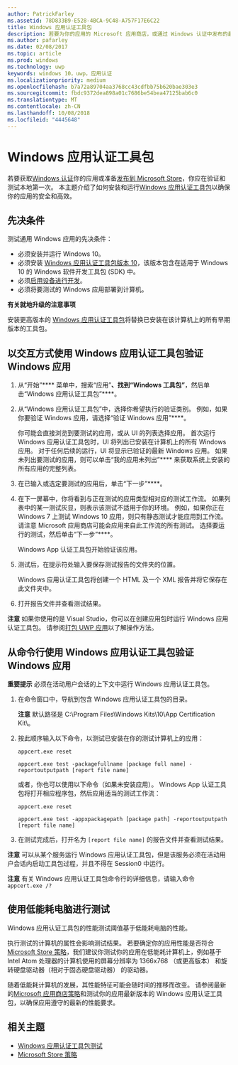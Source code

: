 ```yaml
---
author: PatrickFarley
ms.assetid: 78D833B9-E528-4BCA-9C48-A757F17E6C22
title: Windows 应用认证工具包
description: 若要为你的应用的 Microsoft 应用商店，或通过 Windows 认证中发布的最佳机会，验证在本地和测试之前提交以进行认证。 本主题显示了如何安装并运行 Windows 应用认证工具包。
ms.author: pafarley
ms.date: 02/08/2017
ms.topic: article
ms.prod: windows
ms.technology: uwp
keywords: windows 10，uwp，应用认证
ms.localizationpriority: medium
ms.openlocfilehash: b7a72a89704aa3768cc43cdfbb75b620bae303e3
ms.sourcegitcommit: fbdc9372dea898a01c7686be54bea47125bab6c0
ms.translationtype: MT
ms.contentlocale: zh-CN
ms.lasthandoff: 10/08/2018
ms.locfileid: "4445648"
---
```

# <a name="windows-app-certification-kit"></a>Windows 应用认证工具包



若要获取[Windows 认证](https://msdn.microsoft.com/windows/desktop/jj134964.aspx)你的应用或准备[发布到 Microsoft Store](https://msdn.microsoft.com/library/windows/apps/Hh694062)，你应在验证和测试本地第一次。 本主题介绍了如何安装和运行[Windows 应用认证工具包](http://go.microsoft.com/fwlink/p/?LinkID=309666)以确保你的应用的安全和高效。

## <a name="prerequisites"></a>先决条件

测试通用 Windows 应用的先决条件：

-   必须安装并运行 Windows 10。
-   必须安装 [Windows 应用认证工具包版本 10]( http://go.microsoft.com/fwlink/p/?LinkID=309666)，该版本包含在适用于 Windows 10 的 Windows 软件开发工具包 (SDK) 中。
-   必须[启用设备进行开发](https://docs.microsoft.com/windows/uwp/get-started/enable-your-device-for-development)。
-   必须将要测试的 Windows 应用部署到计算机。

**有关就地升级的注意事项**

安装更高版本的 [Windows 应用认证工具包]( http://go.microsoft.com/fwlink/p/?LinkID=309666)将替换已安装在该计算机上的所有早期版本的工具包。

## <a name="validate-your-windows-app-using-the-windows-app-certification-kit-interactively"></a>以交互方式使用 Windows 应用认证工具包验证 Windows 应用

1.  从“开始”**** 菜单中，搜索“应用”****、找到“Windows 工具包”****，然后单击“Windows 应用认证工具包”****。

2.  从“Windows 应用认证工具包”中，选择你希望执行的验证类别。 例如，如果你要验证 Windows 应用，请选择“验证 Windows 应用”****。

    你可能会直接浏览到要测试的应用，或从 UI 的列表选择应用。 首次运行 Windows 应用认证工具包时，UI 将列出已安装在计算机上的所有 Windows 应用。 对于任何后续的运行，UI 将显示已验证的最新 Windows 应用。 如果未列出要测试的应用，则可以单击“我的应用未列出”**** 来获取系统上安装的所有应用的完整列表。

3.  在已输入或选定要测试的应用后，单击“下一步”****。

4.  在下一屏幕中，你将看到与正在测试的应用类型相对应的测试工作流。 如果列表中的某一测试灰显，则表示该测试不适用于你的环境。 例如，如果你正在 Windows 7 上测试 Windows 10 应用，则只有静态测试才能应用到工作流。 请注意 Microsoft 应用商店可能会应用来自此工作流的所有测试。 选择要运行的测试，然后单击“下一步”****。

    Windows App 认证工具包开始验证该应用。

5.  测试后，在提示符处输入要保存测试报告的文件夹的位置。

    Windows 应用认证工具包将创建一个 HTML 及一个 XML 报告并将它保存在此文件夹中。

6.  打开报告文件并查看测试结果。

**注意**  如果你使用的是 Visual Studio，你可以在创建应用包时运行 Windows 应用认证工具包。 请参阅[打包 UWP 应用](https://msdn.microsoft.com/library/windows/apps/Mt627715)以了解操作方法。

 

## <a name="validate-your-windows-app-using-the-windows-app-certification-kit-from-a-command-line"></a>从命令行使用 Windows 应用认证工具包验证 Windows 应用

**重要提示**  必须在活动用户会话的上下文中运行 Windows 应用认证工具包。

1.  在命令窗口中，导航到包含 Windows 应用认证工具包的目录。

    **注意**   默认路径是 C:\\Program Files\\Windows Kits\\10\\App Certification Kit\\。

2.  按此顺序输入以下命令，以测试已安装在你的测试计算机上的应用：

    `appcert.exe reset`

    `appcert.exe test -packagefullname [package full name] -reportoutputpath [report file name]`

    或者，你也可以使用以下命令（如果未安装应用）。 Windows App 认证工具包将打开相应程序包，然后应用适当的测试工作流：

    `appcert.exe reset`

    `appcert.exe test -appxpackagepath [package path] -reportoutputpath [report file name]`

3.  在测试完成后，打开名为 `[report file name]` 的报告文件并查看测试结果。

**注意**  可以从某个服务运行 Windows 应用认证工具包，但是该服务必须在活动用户会话内启动工具包过程，并且不得在 Session0 中运行。

**注意**   有关 Windows 应用认证工具包命令行的详细信息，请输入命令 `appcert.exe /?`

## <a name="testing-with-a-low-power-computer"></a>使用低能耗电脑进行测试

Windows 应用认证工具包的性能测试阈值基于低能耗电脑的性能。

执行测试的计算机的属性会影响测试结果。 若要确定你的应用性能是否符合[Microsoft Store 策略](https://msdn.microsoft.com/library/windows/apps/Dn764944)，我们建议你测试你的应用在低能耗计算机上，例如基于 Intel Atom 处理器的计算机使用的屏幕分辨率为 1366x768 （或更高版本） 和旋转硬盘驱动器（相对于固态硬盘驱动器） 的驱动器。

随着低能耗计算机的发展，其性能特征可能会随时间的推移而改变。 请参阅最新的[Microsoft 应用商店策略](https://msdn.microsoft.com/library/windows/apps/Dn764944)和测试你的应用最新版本的 Windows 应用认证工具包，以确保应用遵守的最新的性能要求。

## <a name="related-topics"></a>相关主题

* [Windows 应用认证工具包测试](windows-app-certification-kit-tests.md)
* [Microsoft Store 策略](https://msdn.microsoft.com/library/windows/apps/Dn764944)
 

 




